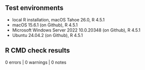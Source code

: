 ## Test environments

* local R installation, macOS Tahoe 26.0, R 4.5.1
* macOS 15.6.1 (on Github), R 4.5.1
* Microsoft Windows Server 2022 10.0.20348 (on Github), R 4.5.1
* Ubuntu 24.04.2 (on Github), R 4.5.1

## R CMD check results

0 errors | 0 warnings | 0 notes
